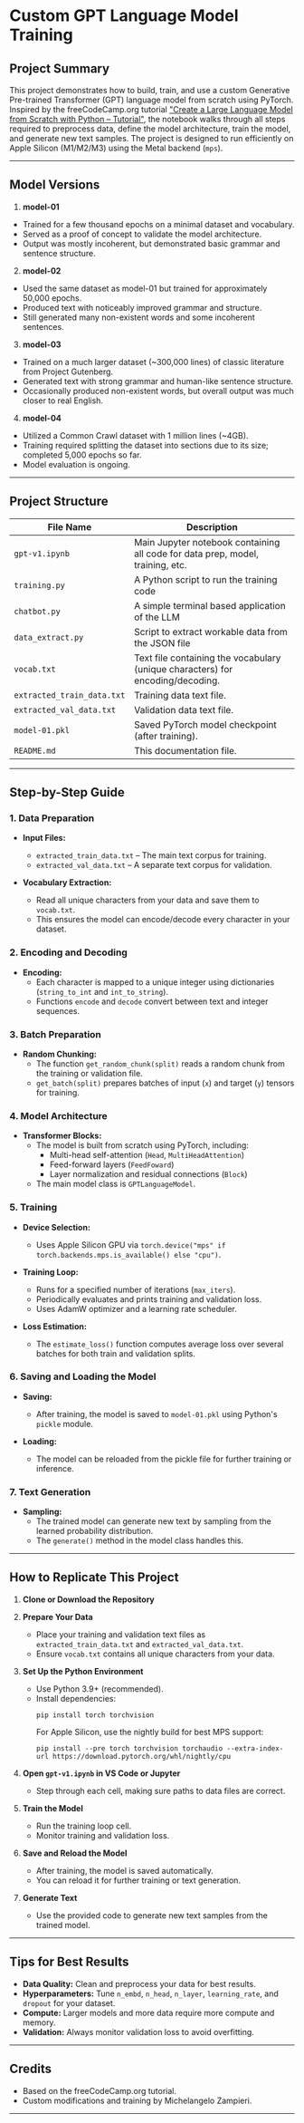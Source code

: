 # Custom GPT Language Model Training

## Project Summary

This project demonstrates how to build, train, and use a custom Generative Pre-trained Transformer (GPT) language model from scratch using PyTorch. Inspired by the freeCodeCamp.org tutorial ["Create a Large Language Model from Scratch with Python – Tutorial"](https://www.youtube.com/watch?v=UU1WVnMk4E8&t=6421s), the notebook walks through all steps required to preprocess data, define the model architecture, train the model, and generate new text samples. The project is designed to run efficiently on Apple Silicon (M1/M2/M3) using the Metal backend (`mps`).

---

## Model Versions

1. **model-01**
  - Trained for a few thousand epochs on a minimal dataset and vocabulary.
  - Served as a proof of concept to validate the model architecture.
  - Output was mostly incoherent, but demonstrated basic grammar and sentence structure.

2. **model-02**
  - Used the same dataset as model-01 but trained for approximately 50,000 epochs.
  - Produced text with noticeably improved grammar and structure.
  - Still generated many non-existent words and some incoherent sentences.

3. **model-03**
  - Trained on a much larger dataset (~300,000 lines) of classic literature from Project Gutenberg.
  - Generated text with strong grammar and human-like sentence structure.
  - Occasionally produced non-existent words, but overall output was much closer to real English.

4. **model-04**
  - Utilized a Common Crawl dataset with 1 million lines (~4GB).
  - Training required splitting the dataset into sections due to its size; completed 5,000 epochs so far.
  - Model evaluation is ongoing.

---

## Project Structure

| File Name                  | Description                                                                 |
|----------------------------|-----------------------------------------------------------------------------|
| `gpt-v1.ipynb`             | Main Jupyter notebook containing all code for data prep, model, training, etc. |
| `training.py`              | A Python script to run the training code                                    |
| `chatbot.py`               | A simple terminal based application of the LLM                              |
| `data_extract.py`          | Script to extract workable data from the JSON file                          |
| `vocab.txt`                | Text file containing the vocabulary (unique characters) for encoding/decoding. |
| `extracted_train_data.txt` | Training data text file.                                                    |
| `extracted_val_data.txt`   | Validation data text file.                                                  |
| `model-01.pkl`             | Saved PyTorch model checkpoint (after training).                            |
| `README.md`                | This documentation file.                                                    |

---

## Step-by-Step Guide

### 1. **Data Preparation**

- **Input Files:**  
  - `extracted_train_data.txt` – The main text corpus for training.
  - `extracted_val_data.txt` – A separate text corpus for validation.

- **Vocabulary Extraction:**  
  - Read all unique characters from your data and save them to `vocab.txt`.
  - This ensures the model can encode/decode every character in your dataset.

### 2. **Encoding and Decoding**

- **Encoding:**  
  - Each character is mapped to a unique integer using dictionaries (`string_to_int` and `int_to_string`).
  - Functions `encode` and `decode` convert between text and integer sequences.

### 3. **Batch Preparation**

- **Random Chunking:**  
  - The function `get_random_chunk(split)` reads a random chunk from the training or validation file.
  - `get_batch(split)` prepares batches of input (`x`) and target (`y`) tensors for training.

### 4. **Model Architecture**

- **Transformer Blocks:**  
  - The model is built from scratch using PyTorch, including:
    - Multi-head self-attention (`Head`, `MultiHeadAttention`)
    - Feed-forward layers (`FeedFoward`)
    - Layer normalization and residual connections (`Block`)
  - The main model class is `GPTLanguageModel`.

### 5. **Training**

- **Device Selection:**  
  - Uses Apple Silicon GPU via `torch.device("mps" if torch.backends.mps.is_available() else "cpu")`.

- **Training Loop:**  
  - Runs for a specified number of iterations (`max_iters`).
  - Periodically evaluates and prints training and validation loss.
  - Uses AdamW optimizer and a learning rate scheduler.

- **Loss Estimation:**  
  - The `estimate_loss()` function computes average loss over several batches for both train and validation splits.

### 6. **Saving and Loading the Model**

- **Saving:**  
  - After training, the model is saved to `model-01.pkl` using Python's `pickle` module.

- **Loading:**  
  - The model can be reloaded from the pickle file for further training or inference.

### 7. **Text Generation**

- **Sampling:**  
  - The trained model can generate new text by sampling from the learned probability distribution.
  - The `generate()` method in the model class handles this.

---

## How to Replicate This Project

1. **Clone or Download the Repository**

2. **Prepare Your Data**
   - Place your training and validation text files as `extracted_train_data.txt` and `extracted_val_data.txt`.
   - Ensure `vocab.txt` contains all unique characters from your data.

3. **Set Up the Python Environment**
   - Use Python 3.9+ (recommended).
   - Install dependencies:
     ```
     pip install torch torchvision
     ```
     For Apple Silicon, use the nightly build for best MPS support:
     ```
     pip install --pre torch torchvision torchaudio --extra-index-url https://download.pytorch.org/whl/nightly/cpu
     ```

4. **Open `gpt-v1.ipynb` in VS Code or Jupyter**
   - Step through each cell, making sure paths to data files are correct.

5. **Train the Model**
   - Run the training loop cell.
   - Monitor training and validation loss.

6. **Save and Reload the Model**
   - After training, the model is saved automatically.
   - You can reload it for further training or text generation.

7. **Generate Text**
   - Use the provided code to generate new text samples from the trained model.

---

## Tips for Best Results

- **Data Quality:** Clean and preprocess your data for best results.
- **Hyperparameters:** Tune `n_embd`, `n_head`, `n_layer`, `learning_rate`, and `dropout` for your dataset.
- **Compute:** Larger models and more data require more compute and memory.
- **Validation:** Always monitor validation loss to avoid overfitting.

---

## Credits

- Based on the freeCodeCamp.org tutorial. 
- Custom modifications and training by Michelangelo Zampieri.

---